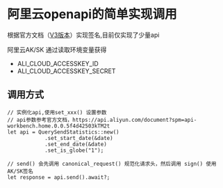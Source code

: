 # 阿里云openapi的简单实现调用

根据官方文档（[V3版本](https://help.aliyun.com/zh/sdk/product-overview/v3-request-structure-and-signature?spm=a2c4g.11186623.0.0.4bd02addteCnVx)）实现签名,目前仅实现了少量api

阿里云AK/SK 通过读取环境变量获得
* ALI_CLOUD_ACCESSKEY_ID
* ALI_CLOUD_ACCESSKEY_SECRET

## 调用方式
```
// 实例化api,使用set_xxx() 设置参数
// api参数参考官方文档，https://api.aliyun.com/document?spm=api-workbench.home.0.0.5f4d42503kTM2t
let api = QuerySendStatistics::new()
            .set_start_date(&date)
            .set_end_date(&date)
            .set_is_globe("1");

// send() 会先调用 canonical_request() 规范化请求头，然后调用 sign() 使用AK/SK签名
let response = api.send().await?;
```